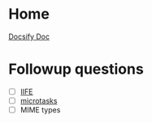 # Home

[Docsify Doc](https://docsify.js.org/#/quickstart)

# Followup questions
- [ ] [IIFE](https://developer.mozilla.org/en-US/docs/Glossary/IIFE)
- [ ] [microtasks](https://developer.mozilla.org/en-US/docs/Web/API/HTML_DOM_API/Microtask_guide)
- [ ] MIME types
